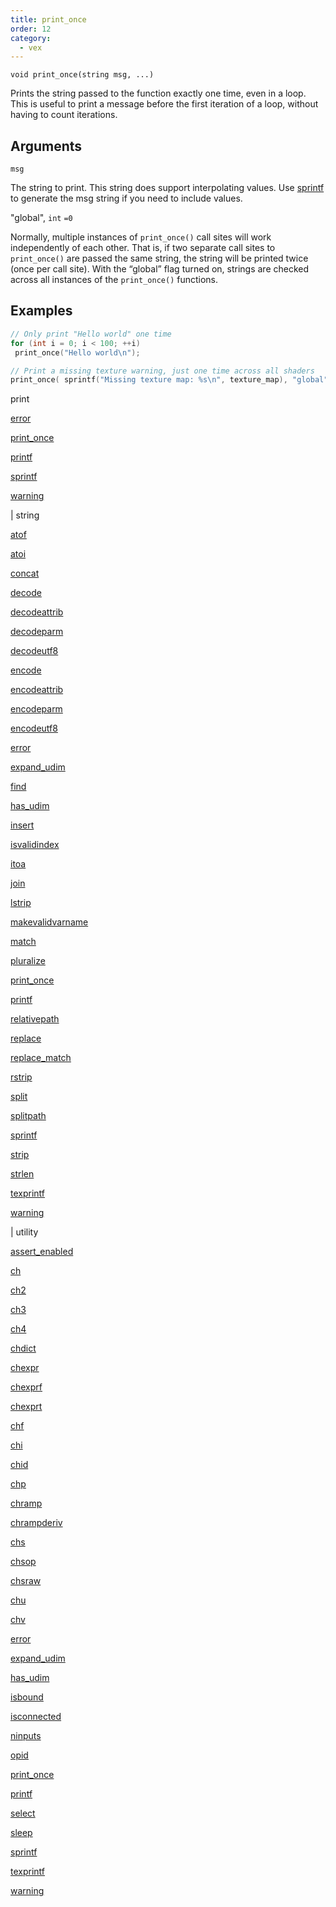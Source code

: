 ```yaml
---
title: print_once
order: 12
category:
  - vex
---
```


`void print_once(string msg, ...)`

Prints the string passed to the function exactly one time, even in a loop.
This is useful to print a message before the first iteration of a loop, without having to count iterations.

## Arguments

`msg`

The string to print. This string does support interpolating values.
Use [sprintf](sprintf.html "Formats a string like printf but returns the result as a string
instead of printing it.") to generate the msg string if you need to include values.

"global",
`int`
`=0`

Normally, multiple instances of `print_once()` call sites
will work independently of each other. That is, if two separate
call sites to `print_once()` are passed the same string, the string will be
printed twice (once per call site). With the “global” flag turned on, strings
are checked across all instances of the `print_once()` functions.

## Examples



```c
// Only print "Hello world" one time
for (int i = 0; i < 100; ++i)
 print_once("Hello world\n");

// Print a missing texture warning, just one time across all shaders
print_once( sprintf("Missing texture map: %s\n", texture_map), "global", 1);

```

print

[error](error.html)

[print_once](print_once.html)

[printf](printf.html)

[sprintf](sprintf.html)

[warning](warning.html)

|
string

[atof](atof.html)

[atoi](atoi.html)

[concat](concat.html)

[decode](decode.html)

[decodeattrib](decodeattrib.html)

[decodeparm](decodeparm.html)

[decodeutf8](decodeutf8.html)

[encode](encode.html)

[encodeattrib](encodeattrib.html)

[encodeparm](encodeparm.html)

[encodeutf8](encodeutf8.html)

[error](error.html)

[expand_udim](expand_udim.html)

[find](find.html)

[has_udim](has_udim.html)

[insert](insert.html)

[isvalidindex](isvalidindex.html)

[itoa](itoa.html)

[join](join.html)

[lstrip](lstrip.html)

[makevalidvarname](makevalidvarname.html)

[match](match.html)

[pluralize](pluralize.html)

[print_once](print_once.html)

[printf](printf.html)

[relativepath](relativepath.html)

[replace](replace.html)

[replace_match](replace_match.html)

[rstrip](rstrip.html)

[split](split.html)

[splitpath](splitpath.html)

[sprintf](sprintf.html)

[strip](strip.html)

[strlen](strlen.html)

[texprintf](texprintf.html)

[warning](warning.html)

|
utility

[assert_enabled](assert_enabled.html)

[ch](ch.html)

[ch2](ch2.html)

[ch3](ch3.html)

[ch4](ch4.html)

[chdict](chdict.html)

[chexpr](chexpr.html)

[chexprf](chexprf.html)

[chexprt](chexprt.html)

[chf](chf.html)

[chi](chi.html)

[chid](chid.html)

[chp](chp.html)

[chramp](chramp.html)

[chrampderiv](chrampderiv.html)

[chs](chs.html)

[chsop](chsop.html)

[chsraw](chsraw.html)

[chu](chu.html)

[chv](chv.html)

[error](error.html)

[expand_udim](expand_udim.html)

[has_udim](has_udim.html)

[isbound](isbound.html)

[isconnected](isconnected.html)

[ninputs](ninputs.html)

[opid](opid.html)

[print_once](print_once.html)

[printf](printf.html)

[select](select.html)

[sleep](sleep.html)

[sprintf](sprintf.html)

[texprintf](texprintf.html)

[warning](warning.html)
